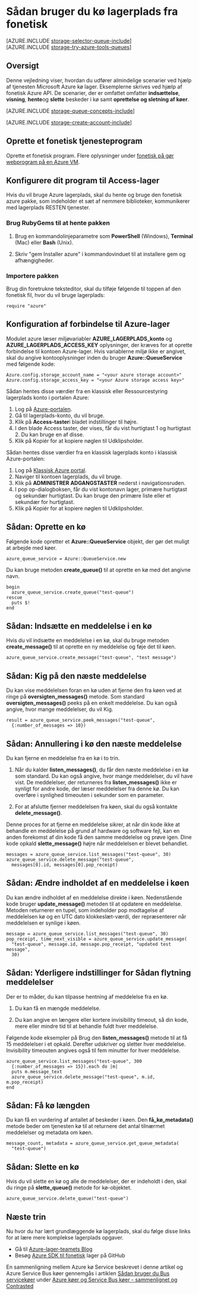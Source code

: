 <properties 
    pageTitle="Sådan bruger du kø lagerplads fra fonetisk | Microsoft Azure" 
    description="Lær, hvordan du bruger tjenesten Azure kø til at oprette og slette køer, og Indsæt, hente og slette meddelelser. Eksempler, der er skrevet i fonetisk." 
    services="storage" 
    documentationCenter="ruby" 
    authors="robinsh" 
    manager="carmonm" 
    editor=""/>

<tags 
    ms.service="storage" 
    ms.workload="storage" 
    ms.tgt_pltfrm="na" 
    ms.devlang="ruby" 
    ms.topic="article" 
    ms.date="10/18/2016" 
    ms.author="robinsh"/>


# <a name="how-to-use-queue-storage-from-ruby"></a>Sådan bruger du kø lagerplads fra fonetisk

[AZURE.INCLUDE [storage-selector-queue-include](../../includes/storage-selector-queue-include.md)]
<br/>
[AZURE.INCLUDE [storage-try-azure-tools-queues](../../includes/storage-try-azure-tools-queues.md)]

## <a name="overview"></a>Oversigt

Denne vejledning viser, hvordan du udfører almindelige scenarier ved hjælp af tjenesten Microsoft Azure kø lager. Eksemplerne skrives ved hjælp af fonetisk Azure API.
De scenarier, der er omfattet omfatter **indsættelse**, **visning**, **hente**og **slette** beskeder i kø samt **oprettelse og sletning af køer**.

[AZURE.INCLUDE [storage-queue-concepts-include](../../includes/storage-queue-concepts-include.md)]

[AZURE.INCLUDE [storage-create-account-include](../../includes/storage-create-account-include.md)]

## <a name="create-a-ruby-application"></a>Oprette et fonetisk tjenesteprogram

Oprette et fonetisk program. Flere oplysninger under [fonetisk på gør webprogram på en Azure VM](../virtual-machines/linux/classic/virtual-machines-linux-classic-ruby-rails-web-app.md).

## <a name="configure-your-application-to-access-storage"></a>Konfigurere dit program til Access-lager

Hvis du vil bruge Azure lagerplads, skal du hente og bruge den fonetisk azure pakke, som indeholder et sæt af nemmere biblioteker, kommunikerer med lagerplads RESTEN tjenester.

### <a name="use-rubygems-to-obtain-the-package"></a>Brug RubyGems til at hente pakken

1. Brug en kommandolinjeparametre som **PowerShell** (Windows), **Terminal** (Mac) eller **Bash** (Unix).

2. Skriv "gem Installer azure" i kommandovinduet til at installere gem og afhængigheder.

### <a name="import-the-package"></a>Importere pakken

Brug din foretrukne teksteditor, skal du tilføje følgende til toppen af den fonetisk fil, hvor du vil bruge lagerplads:

    require "azure"

## <a name="setup-an-azure-storage-connection"></a>Konfiguration af forbindelse til Azure-lager

Modulet azure læser miljøvariabler **AZURE\_LAGERPLADS\_konto** og **AZURE\_LAGERPLADS\_ACCESS_KEY** oplysninger, der kræves for at oprette forbindelse til kontoen Azure-lager. Hvis variablerne miljø ikke er angivet, skal du angive kontooplysninger inden du bruger **Azure::QueueService** med følgende kode:

    Azure.config.storage_account_name = "<your azure storage account>"
    Azure.config.storage_access_key = "<your Azure storage access key>"

 
Sådan hentes disse værdier fra en klassisk eller Ressourcestyring lagerplads konto i portalen Azure:

1. Log på [Azure-portalen](https://portal.azure.com).
2. Gå til lagerplads-konto, du vil bruge.
3. Klik på **Access-taster**i bladet indstillinger til højre.
4. I den blade Access taster, der vises, får du vist hurtigtast 1 og hurtigtast 2. Du kan bruge en af disse. 
5. Klik på Kopiér for at kopiere nøglen til Udklipsholder. 

Sådan hentes disse værdier fra en klassisk lagerplads konto i klassisk Azure-portalen:

1. Log på [Klassisk Azure portal](https://manage.windowsazure.com).
2. Naviger til kontoen lagerplads, du vil bruge.
3. Klik på **ADMINISTRER ADGANGSTASTER** nederst i navigationsruden.
4. I pop op-dialogboksen, får du vist kontonavn lager, primære hurtigtast og sekundær hurtigtast. Du kan bruge den primære liste eller et sekundær for hurtigtast. 
5. Klik på Kopiér for at kopiere nøglen til Udklipsholder.

## <a name="how-to-create-a-queue"></a>Sådan: Oprette en kø

Følgende kode opretter et **Azure::QueueService** objekt, der gør det muligt at arbejde med køer.

    azure_queue_service = Azure::QueueService.new

Du kan bruge metoden **create_queue()** til at oprette en kø med det angivne navn.

    begin
      azure_queue_service.create_queue("test-queue")
    rescue
      puts $!
    end

## <a name="how-to-insert-a-message-into-a-queue"></a>Sådan: Indsætte en meddelelse i en kø

Hvis du vil indsætte en meddelelse i en kø, skal du bruge metoden **create_message()** til at oprette en ny meddelelse og føje det til køen.

    azure_queue_service.create_message("test-queue", "test message")

## <a name="how-to-peek-at-the-next-message"></a>Sådan: Kig på den næste meddelelse

Du kan vise meddelelsen foran en kø uden at fjerne den fra køen ved at ringe på **oversigten\_messages()** metode. Som standard **oversigten\_messages()** peeks på en enkelt meddelelse. Du kan også angive, hvor mange meddelelser, du vil Kig.

    result = azure_queue_service.peek_messages("test-queue",
      {:number_of_messages => 10})

## <a name="how-to-dequeue-the-next-message"></a>Sådan: Annullering i kø den næste meddelelse

Du kan fjerne en meddelelse fra en kø i to trin.

1. Når du kalder **listen\_messages()**, du får den næste meddelelse i en kø som standard. Du kan også angive, hvor mange meddelelser, du vil have vist. De meddelelser, der returneres fra **listen\_messages()** ikke er synligt for andre kode, der læser meddelelser fra denne kø. Du kan overføre i synlighed timeouten i sekunder som en parameter.

2. For at afslutte fjerner meddelelsen fra køen, skal du også kontakte **delete_message()**.

Denne proces for at fjerne en meddelelse sikrer, at når din kode ikke at behandle en meddelelse på grund af hardware og software fejl, kan en anden forekomst af din kode få den samme meddelelse og prøve igen. Dine kode opkald **slette\_message()** højre når meddelelsen er blevet behandlet.

    messages = azure_queue_service.list_messages("test-queue", 30)
    azure_queue_service.delete_message("test-queue", 
      messages[0].id, messages[0].pop_receipt)

## <a name="how-to-change-the-contents-of-a-queued-message"></a>Sådan: Ændre indholdet af en meddelelse i køen

Du kan ændre indholdet af en meddelelse direkte i køen. Nedenstående kode bruger **update_message()** metoden til at opdatere en meddelelse. Metoden returnerer en tupel, som indeholder pop modtagelse af meddelelsen kø og en UTC dato klokkeslæt-værdi, der repræsenterer når meddelelsen er synlige i køen.

    message = azure_queue_service.list_messages("test-queue", 30)
    pop_receipt, time_next_visible = azure_queue_service.update_message(
      "test-queue", message.id, message.pop_receipt, "updated test message", 
      30)

## <a name="how-to-additional-options-for-dequeuing-messages"></a>Sådan: Yderligere indstillinger for Sådan flytning meddelelser

Der er to måder, du kan tilpasse hentning af meddelelse fra en kø.

1. Du kan få en mængde meddelelse.

2. Du kan angive en længere eller kortere invisibility timeout, så din kode, mere eller mindre tid til at behandle fuldt hver meddelelse.

Følgende kode eksempler på Brug den **listen\_messages()** metode til at få 15 meddelelser i et opkald. Derefter udskriver og sletter hver meddelelse. Invisibility timeouten angives også til fem minutter for hver meddelelse.

    azure_queue_service.list_messages("test-queue", 300
      {:number_of_messages => 15}).each do |m|
      puts m.message_text
      azure_queue_service.delete_message("test-queue", m.id, m.pop_receipt)
    end

## <a name="how-to-get-the-queue-length"></a>Sådan: Få kø længden

Du kan få en vurdering af antallet af beskeder i køen. Den **få\_kø\_metadata()** metode beder om tjenesten kø til at returnere det antal tilnærmet meddelelser og metadata om køen.

    message_count, metadata = azure_queue_service.get_queue_metadata(
      "test-queue")

## <a name="how-to-delete-a-queue"></a>Sådan: Slette en kø

Hvis du vil slette en kø og alle de meddelelser, der er indeholdt i den, skal du ringe på **slette\_queue()** metode for kø-objektet.

    azure_queue_service.delete_queue("test-queue")

## <a name="next-steps"></a>Næste trin

Nu hvor du har lært grundlæggende kø lagerplads, skal du følge disse links for at lære mere komplekse lagerplads opgaver.

- Gå til [Azure-lager-teamets Blog](http://blogs.msdn.com/b/windowsazurestorage/)
- Besøg [Azure SDK til fonetisk](https://github.com/WindowsAzure/azure-sdk-for-ruby) lager på GitHub

En sammenligning mellem Azure kø Service beskrevet i denne artikel og Azure Service Bus køer gennemgås i artiklen [Sådan bruger du Bus servicekøer](/develop/ruby/how-to-guides/service-bus-queues/) under [Azure køer og Service Bus køer - sammenlignet og Contrasted](../service-bus-messaging/service-bus-azure-and-service-bus-queues-compared-contrasted.md)
 
